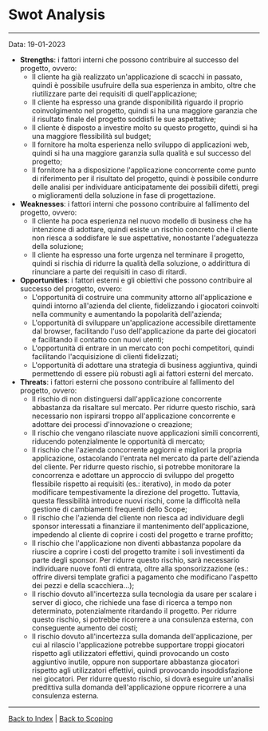 # Swot Analysis

---
Data: 19-01-2023

- **Strengths**: i fattori interni che possono contribuire al successo del progetto, ovvero:
    - Il cliente ha già realizzato un'applicazione di scacchi in passato, quindi è possibile usufruire della sua
      esperienza in ambito, oltre che riutilizzare parte dei requisiti di quell'applicazione;
    - Il cliente ha espresso una grande disponibilità riguardo il proprio coinvolgimento nel progetto, quindi si ha una
      maggiore garanzia che il risultato finale del progetto soddisfi le sue aspettative;
    - Il cliente è disposto a investire molto su questo progetto, quindi si ha una maggiore flessibilità sul budget;
    - Il fornitore ha molta esperienza nello sviluppo di applicazioni web, quindi si ha una maggiore garanzia sulla
      qualità e sul successo del progetto;
    - Il fornitore ha a disposizione l'applicazione concorrente come punto di riferimento per il risultato del progetto,
      quindi è possibile condurre delle analisi per individuare anticipatamente dei possibili difetti, pregi o
      miglioramenti della soluzione in fase di progettazione.
- **Weaknesses**: i fattori interni che possono contribuire al fallimento del progetto, ovvero:
    - Il cliente ha poca esperienza nel nuovo modello di business che ha intenzione di adottare, quindi esiste un rischio
      concreto che il cliente non riesca a soddisfare le sue aspettative, nonostante l'adeguatezza della soluzione;
    - Il cliente ha espresso una forte urgenza nel terminare il progetto, quindi si rischia di ridurre la qualità della
      soluzione, o addirittura di rinunciare a parte dei requisiti in caso di ritardi.
- **Opportunities**: i fattori esterni e gli obiettivi che possono contribuire al successo del progetto, ovvero:
    - L'opportunità di costruire una community attorno all'applicazione e quindi intorno all'azienda del cliente,
      fidelizzando i giocatori coinvolti nella community e aumentando la popolarità dell'azienda;
    - L'opportunità di sviluppare un'applicazione accessibile direttamente dal browser, facilitando l'uso
      dell'applicazione da parte dei giocatori e facilitando il contatto con nuovi utenti;
    - L'opportunità di entrare in un mercato con pochi competitori, quindi facilitando l'acquisizione di clienti
      fidelizzati;
    - L'opportunità di adottare una strategia di business aggiuntiva, quindi permettendo di essere più robusti agli
      ai fattori esterni del mercato.
- **Threats**: i fattori esterni che possono contribuire al fallimento del progetto, ovvero:
    - Il rischio di non distinguersi dall'applicazione concorrente abbastanza da risaltare sul mercato.
      Per ridurre questo rischio, sarà necessario non ispirarsi troppo all'applicazione concorrente e adottare dei processi
      d'innovazione o creazione;
    - Il rischio che vengano rilasciate nuove applicazioni simili concorrenti, riducendo potenzialmente le opportunità di
      mercato;
    - Il rischio che l'azienda concorrente aggiorni e migliori la propria applicazione, ostacolando l'entrata nel mercato
      da parte dell'azienda del cliente.
      Per ridurre questo rischio, si potrebbe monitorare la concorrenza e adottare un approccio di sviluppo del
      progetto flessibile rispetto ai requisiti (es.: iterativo), in modo da poter modificare tempestivamente la direzione
      del progetto.
      Tuttavia, questa flessibilità introduce nuovi rischi, come la difficoltà nella gestione di cambiamenti frequenti
      dello Scope;
    - Il rischio che l'azienda del cliente non riesca ad individuare degli sponsor interessati a finanziare il mantenimento
      dell'applicazione, impedendo al cliente di coprire i costi del progetto e trarne profitto;
    - Il rischio che l'applicazione non diventi abbastanza popolare da riuscire a coprire i costi del progetto tramite i
      soli investimenti da parte degli sponsor.
      Per ridurre questo rischio, sarà necessario individuare nuove fonti di entrata, oltre alla sponsorizzazione (es.:
      offrire diversi template grafici a pagamento che modificano l'aspetto dei pezzi e della scacchiera...);
    - Il rischio dovuto all'incertezza sulla tecnologia da usare per scalare i server di gioco, che richiede una fase di
      ricerca a tempo non determinato, potenzialmente ritardando il progetto.
      Per ridurre questo rischio, si potrebbe ricorrere a una consulenza esterna, con conseguente aumento dei costi;
    - Il rischio dovuto all'incertezza sulla domanda dell'applicazione, per cui al rilascio l'applicazione potrebbe
      supportare troppi giocatori rispetto agli utilizzatori effettivi, quindi provocando un costo aggiuntivo inutile,
      oppure non supportare abbastanza giocatori rispetto agli utilizzatori effettivi, quindi provocando insoddisfazione
      nei giocatori.
      Per ridurre questo rischio, si dovrà eseguire un'analisi predittiva sulla domanda dell'applicazione oppure ricorrere
      a una consulenza esterna.

---
[Back to Index](../index.md) | [Back to Scoping](../1-scoping/index.md#swot-analysis)